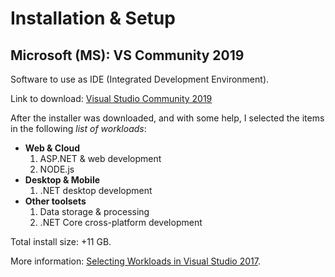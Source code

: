 # Installation & Setup

## Microsoft (MS): VS Community 2019
Software to use as IDE (Integrated Development Environment).

Link to download: [Visual Studio  Community 2019](
https://visualstudio.microsoft.com/vs/community/)

After the installer was downloaded, and with some help, I selected the items in the following *list of workloads*:

- **Web & Cloud**
    1. ASP.NET & web development
    2. NODE.js
- **Desktop & Mobile**
    1. .NET desktop development
- **Other toolsets**
    1. Data storage & processing
    2. .NET Core cross-platform development

Total install size: +11 GB.

More information: [Selecting Workloads in Visual Studio 2017](https://visualstudio.microsoft.com/vs/support/selecting-workloads-visual-studio-2017/).